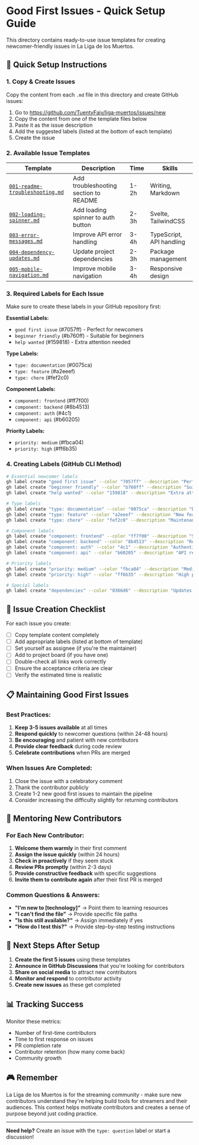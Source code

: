 # Good First Issues - Quick Setup Guide

This directory contains ready-to-use issue templates for creating newcomer-friendly issues in La Liga de los Muertos.

## 🚀 Quick Setup Instructions

### 1. Copy & Create Issues

Copy the content from each `.md` file in this directory and create GitHub issues:

1. Go to https://github.com/TuentyFaiv/liga-muertos/issues/new
2. Copy the content from one of the template files below
3. Paste it as the issue description
4. Add the suggested labels (listed at the bottom of each template)
5. Create the issue

### 2. Available Issue Templates

| Template | Description | Time | Skills |
|----------|-------------|------|--------|
| [`001-readme-troubleshooting.md`](001-readme-troubleshooting.md) | Add troubleshooting section to README | 1-2h | Writing, Markdown |
| [`002-loading-spinner.md`](002-loading-spinner.md) | Add loading spinner to auth button | 2-3h | Svelte, TailwindCSS |
| [`003-error-messages.md`](003-error-messages.md) | Improve API error handling | 3-4h | TypeScript, API handling |
| [`004-dependency-updates.md`](004-dependency-updates.md) | Update project dependencies | 2-3h | Package management |
| [`005-mobile-navigation.md`](005-mobile-navigation.md) | Improve mobile navigation | 3-4h | Responsive design |

### 3. Required Labels for Each Issue

Make sure to create these labels in your GitHub repository first:

**Essential Labels:**
- `good first issue` (#7057ff) - Perfect for newcomers
- `beginner friendly` (#b760ff) - Suitable for beginners
- `help wanted` (#159818) - Extra attention needed

**Type Labels:**
- `type: documentation` (#0075ca)
- `type: feature` (#a2eeef)
- `type: chore` (#fef2c0)

**Component Labels:**
- `component: frontend` (#ff7f00)
- `component: backend` (#8b4513)
- `component: auth` (#4c1)
- `component: api` (#b60205)

**Priority Labels:**
- `priority: medium` (#fbca04)
- `priority: high` (#ff6b35)

### 4. Creating Labels (GitHub CLI Method)

```bash
# Essential newcomer labels
gh label create "good first issue" --color "7057ff" --description "Perfect for newcomers (1-3 hours)"
gh label create "beginner friendly" --color "b760ff" --description "Suitable for beginners (3-6 hours)"
gh label create "help wanted" --color "159818" --description "Extra attention needed"

# Type labels
gh label create "type: documentation" --color "0075ca" --description "Documentation improvements"
gh label create "type: feature" --color "a2eeef" --description "New feature or enhancement request"
gh label create "type: chore" --color "fef2c0" --description "Maintenance tasks and housekeeping"

# Component labels
gh label create "component: frontend" --color "ff7f00" --description "SvelteKit frontend related"
gh label create "component: backend" --color "8b4513" --description "Rust backend related"
gh label create "component: auth" --color "4c1" --description "Authentication (Clerk/Twitch)"
gh label create "component: api" --color "b60205" --description "API related"

# Priority labels
gh label create "priority: medium" --color "fbca04" --description "Medium priority items"
gh label create "priority: high" --color "ff6b35" --description "High priority features or important bugs"

# Special labels
gh label create "dependencies" --color "0366d6" --description "Updates to dependencies"
```

## 🎯 Issue Creation Checklist

For each issue you create:

- [ ] Copy template content completely
- [ ] Add appropriate labels (listed at bottom of template)
- [ ] Set yourself as assignee (if you're the maintainer)
- [ ] Add to project board (if you have one)
- [ ] Double-check all links work correctly
- [ ] Ensure the acceptance criteria are clear
- [ ] Verify the estimated time is realistic

## 📋 Maintaining Good First Issues

### Best Practices:
1. **Keep 3-5 issues available** at all times
2. **Respond quickly** to newcomer questions (within 24-48 hours)
3. **Be encouraging** and patient with new contributors
4. **Provide clear feedback** during code review
5. **Celebrate contributions** when PRs are merged

### When Issues Are Completed:
1. Close the issue with a celebratory comment
2. Thank the contributor publicly
3. Create 1-2 new good first issues to maintain the pipeline
4. Consider increasing the difficulty slightly for returning contributors

## 🤝 Mentoring New Contributors

### For Each New Contributor:
1. **Welcome them warmly** in their first comment
2. **Assign the issue quickly** (within 24 hours)
3. **Check in proactively** if they seem stuck
4. **Review PRs promptly** (within 2-3 days)
5. **Provide constructive feedback** with specific suggestions
6. **Invite them to contribute again** after their first PR is merged

### Common Questions & Answers:
- **"I'm new to [technology]"** → Point them to learning resources
- **"I can't find the file"** → Provide specific file paths
- **"Is this still available?"** → Assign immediately if yes
- **"How do I test this?"** → Provide step-by-step testing instructions

## 🚀 Next Steps After Setup

1. **Create the first 5 issues** using these templates
2. **Announce in GitHub Discussions** that you're looking for contributors
3. **Share on social media** to attract new contributors
4. **Monitor and respond** to contributor activity
5. **Create new issues** as these get completed

## 📊 Tracking Success

Monitor these metrics:
- Number of first-time contributors
- Time to first response on issues
- PR completion rate
- Contributor retention (how many come back)
- Community growth

## 🎮 Remember

La Liga de los Muertos is for the streaming community - make sure new contributors understand they're helping build tools for streamers and their audiences. This context helps motivate contributors and creates a sense of purpose beyond just coding practice.

---

**Need help?** Create an issue with the `type: question` label or start a discussion!
